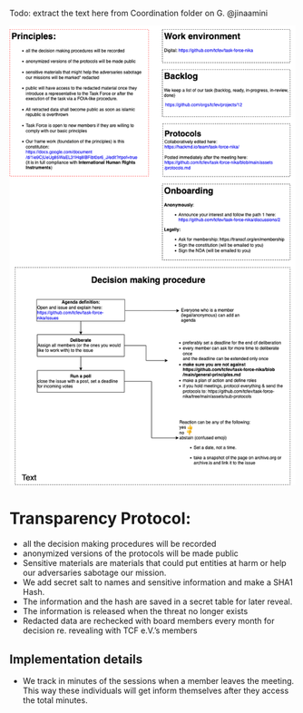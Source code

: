 Todo: extract the text here from Coordination folder on G.  @jinaamini

![img](https://github.com/tcfev/task-force-nika/blob/main/assets/transparency-protocol.drawio.png)

# Transparency Protocol:

* all the decision making procedures will be recorded
* anonymized versions of the protocols will be made public
* Sensitive materials are materials that could put entities at harm or help our adversaries sabotage our mission.
* We add secret salt to names and sensitive information and make a SHA1 Hash.
* The information and the hash are saved in a secret table for later reveal. 
* The information is released when the threat no longer exists
* Redacted data are rechecked with board members every month for decision re. revealing with TCF e.V.’s members 


 ## Implementation details
*  We track in minutes of the sessions when a member leaves the meeting. This way these individuals will get inform themselves after they access the total minutes. 

